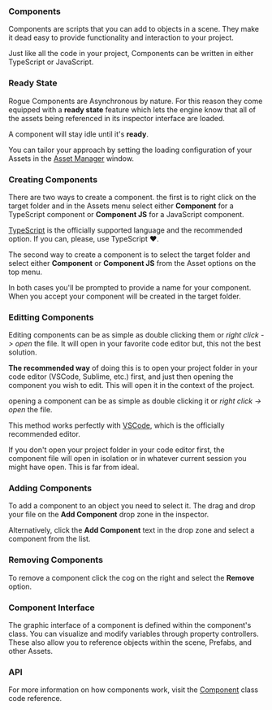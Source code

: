 ### Components

Components are scripts that you can add to objects in a scene. They make it dead easy to provide functionality and interaction to your project.

Just like all the code in your project, Components can be written in either TypeScript or JavaScript.

### Ready State

Rogue Components are Asynchronous by nature. For this reason they come equipped with a **ready state** feature which lets the engine know that all of the assets being referenced in its inspector interface are loaded.

A component will stay idle until it's **ready**.

You can tailor your approach by setting the loading configuration of your Assets in the [Asset Manager](/workflow/assetmanager) window.

### Creating Components

There are two ways to create a component. the first is to right click on the target folder and in the Assets menu select either **Component** for a TypeScript component or **Component JS** for a JavaScript component.

[TypeScript](https://www.typescriptlang.org/) is the officially supported language and the recommended option. If you can, please, use TypeScript ❤.

The second way to create a component is to select the target folder and select either **Component** or **Component JS** from the Asset options on the top menu.

In both cases you'll be prompted to provide a name for your component. When you accept your component will be created in the target folder.

### Editting Components

Editing components can be as simple as double clicking them or *right click -> open* the file. It will open in your favorite code editor but, this not the best solution.

**The recommended way** of doing this is to open your project folder in your code editor (VSCode, Sublime, etc.) first, and just then opening the component you wish to edit. This will open it in the context of the project.

opening a component can be as simple as double clicking it or *right click -> open* the file.

This method works perfectly with [VSCode](https://code.visualstudio.com/), which is the officially recommended editor.

If you don't open your project folder in your code editor first, the component file will open in isolation or in whatever current session you might have open. This is far from ideal.

### Adding Components

To add a component to an object you need to select it. The drag and drop your file on the **Add Component** drop zone in the inspector.

Alternatively, click the **Add Component** text in the drop zone and select a component from the list.

### Removing Components

To remove a component click the cog on the right and select the **Remove** option.

### Component Interface

The graphic interface of a component is defined within the component's class. You can visualize and modify variables through property controllers. These also allow you to reference objects within the scene, Prefabs, and other Assets.

### API

For more information on how components work, visit the [Component](/EngineAPI/component) class code reference.